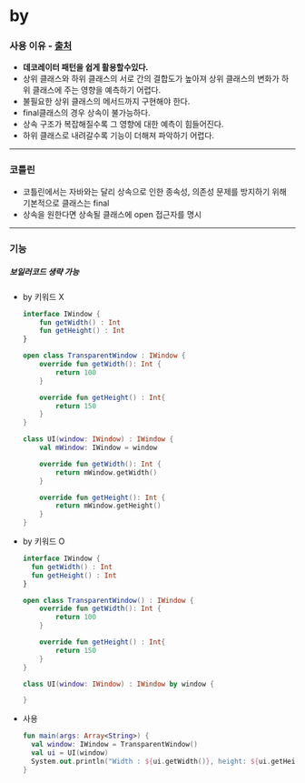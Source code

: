 # by
### 사용 이유 - [출처](https://velog.io/@jojo_devstory/코틀린-Kotlin-by-by-the-way-what-is-this)
* **데코레이터 패턴을 쉽게 활용할수있다.**
* 상위 클래스와 하위 클래스의 서로 간의 결합도가 높아져 상위 클래스의 변화가 하위 클래스에 주는 영향을 예측하기 어렵다.
* 불필요한 상위 클래스의 메서드까지 구현해야 한다.
* final클래스의 경우 상속이 불가능하다.
* 상속 구조가 복잡해질수록 그 영향에 대한 예측이 힘들어진다.
* 하위 클래스로 내려갈수록 기능이 더해져 파악하기 어렵다.
---
### 코틀린
* 코틀린에서는 자바와는 달리 상속으로 인한 종속성, 의존성 문제를 방지하기 위해 기본적으로 클래스는 final
* 상속을 원한다면 상속될 클래스에 open 접근자를 명시
---
### 기능
##### 보일러코드 생략 가능
* by 키워드 X
  ```kotlin
  interface IWindow {
      fun getWidth() : Int
      fun getHeight() : Int
  }

  open class TransparentWindow : IWindow {
      override fun getWidth(): Int {
          return 100
      }

      override fun getHeight() : Int{
          return 150
      }
  }

  class UI(window: IWindow) : IWindow {
      val mWindow: IWindow = window

      override fun getWidth(): Int {
          return mWindow.getWidth()
      }

      override fun getHeight(): Int {
          return mWindow.getHeight()
      }
  }
* by 키워드 O
  ```kotlin
  interface IWindow {
    fun getWidth() : Int
    fun getHeight() : Int
  }

  open class TransparentWindow() : IWindow {
      override fun getWidth(): Int {
          return 100
      } 

      override fun getHeight() : Int{
          return 150
      }
  }

  class UI(window: IWindow) : IWindow by window {

  }
* 사용
  ```kotlin
  fun main(args: Array<String>) {
    val window: IWindow = TransparentWindow()
    val ui = UI(window)
    System.out.println("Width : ${ui.getWidth()}, height: ${ui.getHeight()}")
  }
